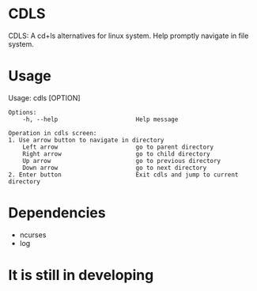 # CDLS

CDLS: A cd+ls alternatives for linux system. Help promptly navigate in file system.

# Usage

Usage: cdls [OPTION]

    Options:
        -h, --help                      Help message

    Operation in cdls screen:
    1. Use arrow button to navigate in directory
        Left arrow                      go to parent directory
        Right arrow                     go to child directory
        Up arrow                        go to previous directory
        Down arrow                      go to next directory
    2. Enter button                     Exit cdls and jump to current directory

# Dependencies

* ncurses
* log

# It is still in developing